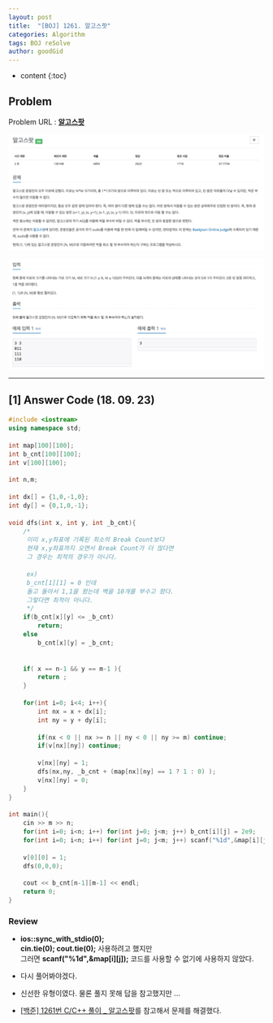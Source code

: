 ```yaml
---
layout: post
title:  "[BOJ] 1261. 알고스팟"
categories: Algorithm
tags: BOJ reSolve
author: goodGid
---
```

* content
{:toc}

## Problem

Problem URL : **[알고스팟](https://www.acmicpc.net/problem/1261)**












![](/assets/img/algorithm/1261_1.png)

![](/assets/img/algorithm/1261_2.png)

---


## [1] Answer Code (18. 09. 23)

``` cpp
#include <iostream>
using namespace std;

int map[100][100];
int b_cnt[100][100];
int v[100][100];

int n,m;

int dx[] = {1,0,-1,0};
int dy[] = {0,1,0,-1};

void dfs(int x, int y, int _b_cnt){
    /*
     이미 x,y좌표에 기록된 최소의 Break Count보다
     현재 x,y좌표까지 오면서 Break Count가 더 많다면
     그 경우는 최적의 경우가 아니다.
     
     ex)
     b_cnt[1][1] = 0 인데
     돌고 돌아서 1,1을 왔는데 벽을 10개를 부수고 왔다.
     그렇다면 최적이 아니다.
     */
    if(b_cnt[x][y] <= _b_cnt)
        return;
    else
        b_cnt[x][y] = _b_cnt;
    
    
    if( x == n-1 && y == m-1 ){
        return ;
    }
    
    for(int i=0; i<4; i++){
        int nx = x + dx[i];
        int ny = y + dy[i];
        
        if(nx < 0 || nx >= n || ny < 0 || ny >= m) continue;
        if(v[nx][ny]) continue;
        
        v[nx][ny] = 1;
        dfs(nx,ny, _b_cnt + (map[nx][ny] == 1 ? 1 : 0) );
        v[nx][ny] = 0;
    }
}

int main(){
    cin >> m >> n;
    for(int i=0; i<n; i++) for(int j=0; j<m; j++) b_cnt[i][j] = 2e9;
    for(int i=0; i<n; i++) for(int j=0; j<m; j++) scanf("%1d",&map[i][j]);
    
    v[0][0] = 1;
    dfs(0,0,0);
    
    cout << b_cnt[n-1][m-1] << endl;
    return 0;
}
```

### Review

*  **ios::sync_with_stdio(0);** <br> **cin.tie(0); cout.tie(0);** 사용하려고 했지만 <br> 그러면 **scanf("%1d",&map[i][j]);** 코드를 사용할 수 없기에 사용하지 않았다.

* 다시 풀어봐야겠다.

* 신선한 유형이였다. 물론 풀지 못해 답을 참고했지만 ...

* [[백준] 1261번 C/C++ 풀이 _ 알고스팟](http://www.hellogohn.com/post_one346)를 참고해서 문제를 해결했다.
